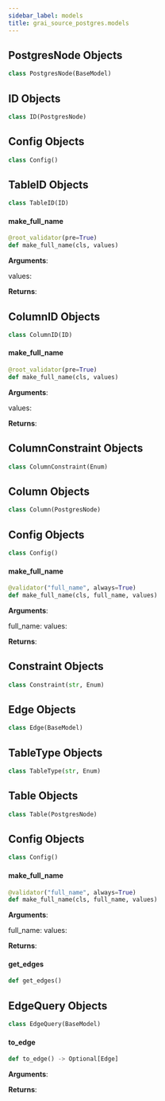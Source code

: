 ```yaml
---
sidebar_label: models
title: grai_source_postgres.models
---
```


## PostgresNode Objects

```python
class PostgresNode(BaseModel)
```



## ID Objects

```python
class ID(PostgresNode)
```



## Config Objects

```python
class Config()
```



## TableID Objects

```python
class TableID(ID)
```



#### make\_full\_name

```python
@root_validator(pre=True)
def make_full_name(cls, values)
```

**Arguments**:

  values:


**Returns**:



## ColumnID Objects

```python
class ColumnID(ID)
```



#### make\_full\_name

```python
@root_validator(pre=True)
def make_full_name(cls, values)
```

**Arguments**:

  values:


**Returns**:



## ColumnConstraint Objects

```python
class ColumnConstraint(Enum)
```



## Column Objects

```python
class Column(PostgresNode)
```



## Config Objects

```python
class Config()
```



#### make\_full\_name

```python
@validator("full_name", always=True)
def make_full_name(cls, full_name, values)
```

**Arguments**:

  full_name:
  values:


**Returns**:



## Constraint Objects

```python
class Constraint(str, Enum)
```



## Edge Objects

```python
class Edge(BaseModel)
```



## TableType Objects

```python
class TableType(str, Enum)
```



## Table Objects

```python
class Table(PostgresNode)
```



## Config Objects

```python
class Config()
```



#### make\_full\_name

```python
@validator("full_name", always=True)
def make_full_name(cls, full_name, values)
```

**Arguments**:

  full_name:
  values:


**Returns**:



#### get\_edges

```python
def get_edges()
```



## EdgeQuery Objects

```python
class EdgeQuery(BaseModel)
```



#### to\_edge

```python
def to_edge() -> Optional[Edge]
```

**Arguments**:



**Returns**:

